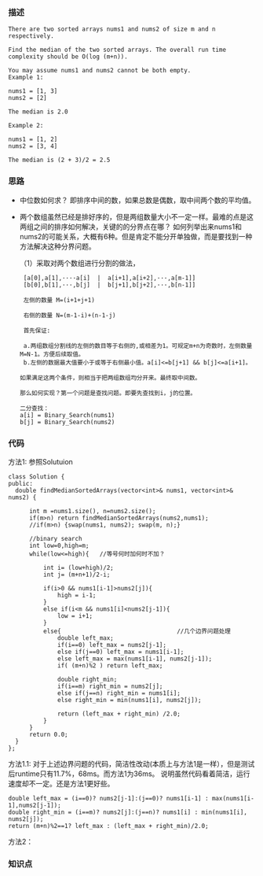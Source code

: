 ### 描述
```
There are two sorted arrays nums1 and nums2 of size m and n respectively.

Find the median of the two sorted arrays. The overall run time complexity should be O(log (m+n)).

You may assume nums1 and nums2 cannot be both empty.
Example 1:

nums1 = [1, 3]
nums2 = [2]

The median is 2.0

Example 2:

nums1 = [1, 2]
nums2 = [3, 4]

The median is (2 + 3)/2 = 2.5

```


### 思路  

* 中位数如何求？ 即排序中间的数，如果总数是偶数，取中间两个数的平均值。
* 两个数组虽然已经是排好序的，但是两组数量大小不一定一样。最难的点是这两组之间的排序如何解决，关键的的分界点在哪？
如何列举出来nums1和nums2的可能关系，大概有6种。但是肯定不能分开单独做，而是要找到一种方法解决这种分界问题。
  
  （1）采取对两个数组进行分割的做法，
  
       [a[0],a[1],····a[i]  |  a[i+1],a[i+2],···,a[m-1]]
       [b[0],b[1],···,b[j]  |  b[j+1],b[j+2],···,b[n-1]]
       
       左侧的数量 M=(i+1+j+1)
       
       右侧的数量 N=(m-1-i)+(n-1-j)
       
       首先保证: 
       
       a.两组数组分割线的左侧的数目等于右侧的,或相差为1。可规定m+n为奇数时，左侧数量M=N-1。方便后续取值。
       b.左侧的数据最大值要小于或等于右侧最小值。a[i]<=b[j+1] && b[j]<=a[i+1]。
      
      如果满足这两个条件，则相当于把两组数组均分开来。最终取中间数。
      
      那么如何实现？第一个问题是查找问题。即要先查找到i，j的位置。
      
      二分查找：
      a[i] = Binary_Search(nums1)
      b[j] = Binary_Search(nums2)
      
      
  
### 代码
  方法1: 参照Solutuion
  ```
  class Solution {
public:
    double findMedianSortedArrays(vector<int>& nums1, vector<int>& nums2) {
        
        int m =nums1.size(), n=nums2.size();
        if(m>n) return findMedianSortedArrays(nums2,nums1);
        //if(m>n) {swap(nums1, nums2); swap(m, n);}
        
        //binary search
        int low=0,high=m;
        while(low<=high){   //等号何时加何时不加？
            
            int i= (low+high)/2;
            int j= (m+n+1)/2-i;
            
            if(i>0 && nums1[i-1]>nums2[j]){ 
                high = i-1;
            }
            else if(i<m && nums1[i]<nums2[j-1]){
                low = i+1;
            }
            else{                                 //几个边界问题处理
                double left_max;
                if(i==0) left_max = nums2[j-1];
                else if(j==0) left_max = nums1[i-1];
                else left_max = max(nums1[i-1], nums2[j-1]); 
                if( (m+n)%2 ) return left_max;
                
                double right_min;
                if(i==m) right_min = nums2[j];
                else if(j==n) right_min = nums1[i];
                else right_min = min(nums1[i], nums2[j]);
                
                return (left_max + right_min) /2.0;                
            }                 
        }
        return 0.0;       
    }
};
  ```
  
  方法1.1: 对于上述边界问题的代码，简洁性改动(本质上与方法1是一样），但是测试后runtime只有11.7%，68ms。而方法1为36ms。
            说明虽然代码看着简洁，运行速度却不一定。还是方法1更好些。
  ```
  double left_max = (i==0)? nums2[j-1]:(j==0)? nums1[i-1] : max(nums1[i-1],nums2[j-1]);
  double right_min = (i==m)? nums2[j]:(j==n)? nums1[i] : min(nums1[i], nums2[j]);
  return (m+n)%2==1? left_max : (left_max + right_min)/2.0; 
  ```
  方法2： 

### 知识点






